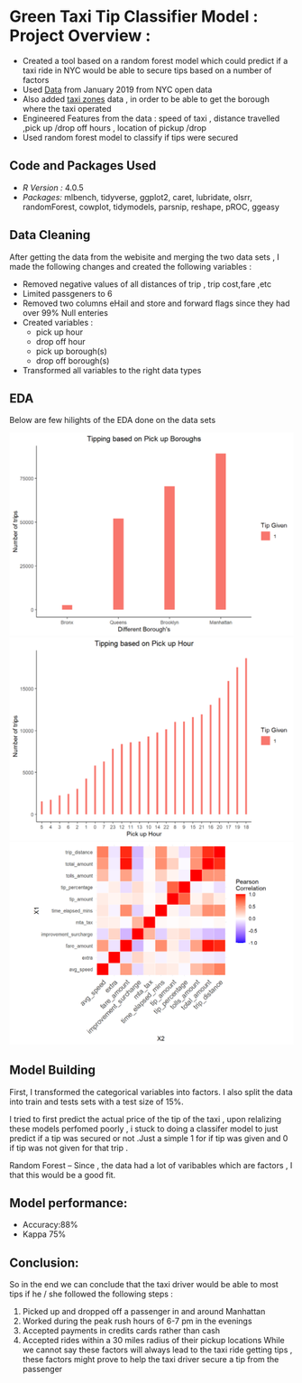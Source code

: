 # Green Taxi Tip Classifier Model : Project Overview :
* Created a tool based on a random forest model which could predict if a taxi ride in NYC would be able to secure tips based on a number of factors 
* Used [Data](https://s3.amazonaws.com/nyc-tlc/trip+data/green_tripdata_2019-01.csv) from January 2019 from NYC open data
* Also added [taxi zones](https://s3.amazonaws.com/nyc-tlc/misc/taxi+_zone_lookup.csv) data , in order to be able to get the borough where the taxi operated
* Engineered Features from the data : speed of taxi , distance travelled ,pick up /drop off hours , location of pickup /drop
* Used random forest model to classify if tips were secured 


## Code and Packages Used 
* *R Version :* 4.0.5 
* *Packages:* mlbench, tidyverse, ggplot2, caret, lubridate, olsrr, randomForest, cowplot, tidymodels, parsnip, reshape, pROC, ggeasy

## Data Cleaning 
After getting the data from the webisite and merging the two data sets , I made the following changes and created the following variables :
* Removed negative values of all distances of trip , trip cost,fare ,etc
* Limited passgeners to 6
* Removed two columns eHail and store and forward flags since they had over 99% Null enteries
* Created variables :
    * pick up hour
    * drop off hour 
    * pick up borough(s)
    * drop off borough(s)
* Transformed all variables to the right data types 


## EDA 
Below are few hilights of the EDA done on the data sets 


  ![](pick_up_b.png )
  ![](pickup_hour.png)
  ![](heat_map.png)
  
## Model Building
First, I transformed the categorical variables into factors. I also split the data into train and tests sets with a test size of 15%.

I tried to first predict the actual price of the tip of the taxi , upon relalizing these models perfomed poorly , i stuck to doing a classifer model to just predict if a tip was secured or not .Just a simple 1 for if tip was given and 0 if tip was not given for that trip .

Random Forest – Since , the data had a lot of varibables which are factors , I that this would be a good fit.
  
## Model performance:
 * Accuracy:88%
 * Kappa 75%

## Conclusion:
So in the end we can conclude that the taxi driver would be able to most tips if he / she followed the following steps :

1. Picked up and dropped off a passenger in and around Manhattan
2. Worked during the peak rush hours of 6-7 pm in the evenings
3. Accepted payments in credits cards rather than cash
4. Accepted rides within a 30 miles radius of their pickup locations While we cannot say these factors will always lead to the taxi ride getting tips , these factors might prove to help the taxi driver secure a tip from the passenger


